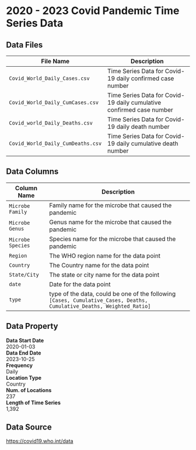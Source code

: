 # 2020 - 2023 Covid Pandemic Time Series Data

## Data Files
| File Name | Description |
| --- | ---|
| `Covid_World_Daily_Cases.csv` | Time Series Data for Covid-19 daily confirmed case number |
| `Covid_World_Daily_CumCases.csv` | Time Series Data for Covid-19 daily cumulative confirmed case number |
| `Covid_world_Daily_Deaths.csv` | Time Series Data for Covid-19 daily death number |
| `Covid_World_Daily_CumDeaths.csv` | Time Series Data for Covid-19 daily cumulative death number |

## Data Columns
| Column Name | Description |
| --- | --- |
| `Microbe Family` | Family name for the microbe that caused the pandemic |
| `Microbe Genus` | Genus name for the microbe that caused the pandemic |
| `Microbe Species` | Species name for the microbe that caused the pandemic |
| `Region` | The WHO region name for the data point |
| `Country` | The Country name for the data point |
| `State/City` | The state or city name for the data point |
| `date` | Date for the data point |
| `type` | type of the data, could be one of the following `[Cases, Cumulative_Cases, Deaths, Cumulative_Deaths, Weighted_Ratio]` |



## Data Property
**Data Start Date** \
2020-01-03 \
**Data End Date** \
2023-10-25 \
**Frequency** \
Daily \
**Location Type** \
Country \
**Num. of Locations** \
237 \
**Length of Time Series** \
1,392 

## Data Source
https://covid19.who.int/data
